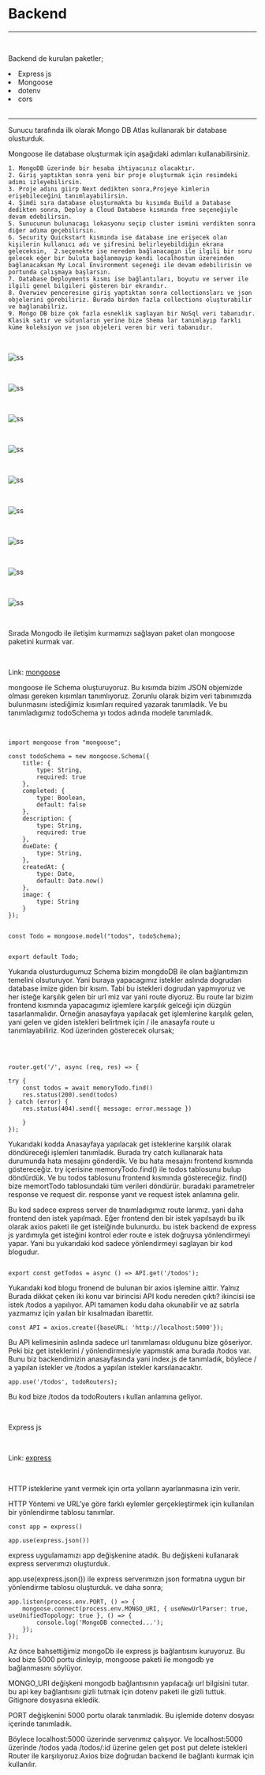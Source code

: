 <h1>Backend </h1>
<hr/>
<br/>
<p>Backend de kurulan paketler;</p>
<li>Express js</li>
<li>Mongoose</li>
<li>dotenv</li>
<li>cors</li>
<br/>
<hr/>
<p>Sunucu tarafında ilk olarak Mongo DB Atlas kullanarak bir database olusturduk.</p>

<p>
    Mongoose ile database oluşturmak için aşağıdaki adımları kullanabilirsiniz.

    1. MongoDB üzerinde bir hesaba ihtiyacınız olacaktır.
    2. Giriş yaptıktan sonra yeni bir proje oluşturmak için resimdeki adımı izleyebilirsin.
    3. Proje adını giirp Next dedikten sonra,Projeye kimlerin erişebileceğini tanımlayabilirsin.
    4. Şimdi sıra database oluşturmakta bu kısımda Build a Database dedikten sonra, Deploy a Cloud Databese kısmında free seçeneğiyle devam edebilirsin.
    5. Sunucunun bulunacagı lokasyonu seçip cluster ismini verdikten sonra diğer adıma geçebilirsin.
    6. Security Quickstart kısmında ise database ine erişecek olan kişilerin kullanıcı adı ve şifresini belirleyebildiğin ekrana geleceksin,  2.seçenekte ise nereden bağlanacagın ile ilgili bir soru gelecek eğer bir buluta bağlanmayıp kendi localhostun üzereinden bağlanacaksan My Local Environment seçeneği ile devam edebilirisin ve portunda çalışmaya başlarsın.
    7. Database Deployments kısmı ise bağlantıları, boyutu ve server ile ilgili genel bilgileri gösteren bir ekrandır.
    8. Overwiev penceresine giriş yaptıktan sonra collectionsları ve json objelerini görebiliriz. Burada birden fazla collections oluşturabilir ve bağlanabilriz.
    9. Mongo DB bize çok fazla esneklik saglayan bir NoSql veri tabanıdır. Klasik satır ve sütunların yerine bize Shema lar tanımlayıp farklı küme koleksiyon ve json objeleri veren bir veri tabanıdır.

</p>

<br/>

![ss](../images/mongodb/mongo1.png)

<br/>

![ss](../images/mongodb/mongo2.png)

<br/>

![ss](../images/mongodb/mongo3.png)

<br/>

![ss](../images/mongodb/mongo4.png)

<br/>

![ss](../images/mongodb/mongo5.png)

<br/>

![ss](../images/mongodb/mongo6.png)

<br/>

![ss](../images/mongodb/mongo7.png)

<br/>

![ss](../images/mongodb/mongo8.png)

<br/>

![ss](../images/mongodb/mongo9.png)

<br/>

<p> Sırada Mongodb ile iletişim kurmamızı sağlayan paket olan mongoose paketini kurmak var. </p>
<br/>

Link: [mongoose](https://github.com/Automattic/mongoose)
<br/>

<p>mongoose ile Schema oluşturuyoruz. Bu kısımda bizim JSON objemizde olması gereken kısımları tanımlıyoruz. Zorunlu olarak bizim veri tabınımızda bulunmasını istediğimiz kısımları required yazarak tanımladık. Ve bu tanımladıgımız todoSchema yı todos adında modele tanımladık.</p>
<br/>

```
import mongoose from "mongoose";

const todoSchema = new mongoose.Schema({
    title: {
        type: String,
        required: true
    },
    completed: {
        type: Boolean,
        default: false
    },
    description: {
        type: String,
        required: true
    },
    dueDate: {
        type: String,
    },
    createdAt: {
        type: Date,
        default: Date.now()
    },
    image: {
        type: String
    }
});


const Todo = mongoose.model("todos", todoSchema);


export default Todo;

```

<p>Yukarıda olusturdugumuz Schema bizim mongdoDB ile olan bağlantımızın temelini olsuturuyor. Yani buraya yapacagımız istekler aslında dogrudan database imize giden bir kısım. Tabi bu istekleri dogrudan yapmıyoruz ve her isteğe karşılık gelen bir url miz var yani route diyoruz. Bu route lar bizim frontend kısmında yapacagımız işlemlere karşılık gelceği için düzgün tasarlanmalıdır. Örneğin anasayfaya yapılacak get işlemlerine karşılık gelen, yani gelen ve giden istekleri belirtmek için / ile anasayfa route u tanımlayabiliriz. Kod üzerinden gösterecek olursak;</p>
<br/>

```

router.get('/', async (req, res) => {

try {
    const todos = await memoryTodo.find()
    res.status(200).send(todos)
} catch (error) {
    res.status(404).send({ message: error.message })

    }
});

```

<p>Yukarıdaki kodda Anasayfaya yapılacak get isteklerine karşılık olarak döndüreceği işlemleri tanımladık.
Burada try catch kullanarak hata durumunda hata mesajını gönderdik. Ve bu hata mesajını frontend kısmında göstereceğiz.
try içerisine memoryTodo.find() ile todos tablosunu bulup döndürdük. Ve bu todos tablosunu frontend kısmında göstereceğiz.
find() bize memortTodo tablosundaki tüm verileri döndürür.
buradaki parametreler response ve request dir. response yanıt ve request istek anlamına gelir. 
</p>

<p> Bu kod sadece express server de tnaımladıgımız route larımız. yani daha frontend den istek yapılmadı.
Eğer frontend den bir istek yapılsaydı bu ilk olarak axios paketi ile get isteiğinde bulunurdu. bu istek backend de express js yardımıyla get isteğini kontrol eder route e istek doğruysa yönlendirmeyi yapar. Yani bu yukarıdaki kod sadece yönlendirmeyi saglayan bir kod blogudur.  
</p>

```

export const getTodos = async () => API.get('/todos');

```

<p> Yukarıdaki kod blogu fronend de bulunan bir axios işlemine aittir. Yalnız Burada dikkat çeken iki konu var birincisi API kodu nereden çıktı? ikincisi ise istek /todos a yapılıyor. API tamamen kodu daha okunabilir ve az satırla yazmamız için yaılan bir kısalmadan ibarettir.  </p>

```
const API = axios.create({baseURL: 'http://localhost:5000'});
```

<p>Bu API kelimesinin aslında sadece url tanımlaması oldugunu bize göseriyor. Peki biz get isteklerini / yönlendirmesiyle yapmıstık ama burada /todos var. Bunu biz backendimizin anasayfasında yani index.js de tanımladık, böylece / a yapılan istekler ve /todos a yapılan istekler karsılanacaktır. </p>

```
app.use('/todos', todoRouters);
```

<p> Bu kod bize /todos da todoRouters ı kullan anlamına geliyor.</p>
<br/>

<p>Express js</p>

<br/>

Link: [express](https://expressjs.com/)

<br/>
<p>HTTP isteklerine yanıt vermek için orta yolların ayarlanmasına izin verir.

HTTP Yöntemi ve URL'ye göre farklı eylemler gerçekleştirmek için kullanılan bir yönlendirme tablosu tanımlar.

</p>

```
const app = express()

app.use(express.json())
```
express uygulamamızı app değişkenine atadık. Bu değişkeni kullanarak express serverımızı oluşturduk.

app.use(express.json()) ile express serverımızın json formatına uygun bir yönlendirme tablosu oluşturduk. ve daha sonra;

```
app.listen(process.env.PORT, () => {    
    mongoose.connect(process.env.MONGO_URI, { useNewUrlParser: true, useUnifiedTopology: true }, () => {
        console.log('MongoDB connected...');
    });
});
```
Az önce bahsettiğimiz mongoDb ile express js bağlantısını kuruyoruz. Bu kod bize 5000 portu dinleyip, mongoose paketi ile mongodb ye bağlanmasını söylüyor.

MONGO_URI değişkeni mongodb bağlantısının yapılacağı url bilgisini tutar. bu api key bağlantısını gizli tutmak için dotenv paketi ile gizli tuttuk. Gitignore dosyasına ekledik.

PORT değişkenini 5000 portu olarak tanımladık. Bu işlemide dotenv dosyası içerinde tanımladık.

Böylece localhost:5000 üzerinde serverımız çalışıyor. Ve localhost:5000 üzerinde /todos yada /todos/:id üzerine gelen get post put delete istekleri Router ile karşılıyoruz.Axios bize doğrudan backend ile bağlantı kurmak için kullanılır.
